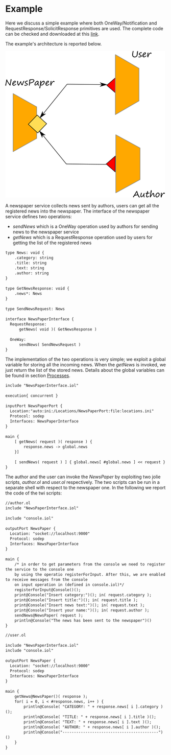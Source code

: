 # Example

Here we discuss a simple example where both OneWay/Notification and RequestResponse/SolicitResponse primitives are used. The complete code can be checked and downloaded at this [link](https://github.com/jolie/examples/tree/master/02_basics/1_ports/newspaper).

The example's architecture is reported below.

![](../../../.gitbook/assets/newspaper.png)

A newspaper service collects news sent by authors, users can get all the registered news into the newspaper. The interface of the newspaper service defines two operations:

* _sendNews_ which is a OneWay operation used by authors for sending news to the newspaper service
* _getNews_ which is a RequestResponse operation used by users for getting the list of the registered news

```text
type News: void {
    .category: string
    .title: string
    .text: string
    .author: string
}

type GetNewsResponse: void {
    .news*: News
}

type SendNewsRequest: News

interface NewsPaperInterface {
  RequestResponse:
      getNews( void )( GetNewsResponse )

  OneWay:
      sendNews( SendNewsRequest )
}
```

The implementation of the two operations is very simple; we exploit a global variable for storing all the incoming news. When the _getNews_ is invoked, we just return the list of the stored news. Details about the global variables can be found in section [Processes](../processes.md).

```text
include "NewsPaperInterface.iol"

execution{ concurrent }

inputPort NewsPaperPort {
  Location:"auto:ini:/Locations/NewsPaperPort:file:locations.ini"
  Protocol: sodep
  Interfaces: NewsPaperInterface
}

main {
    [ getNews( request )( response ) {
        response.news -> global.news
    }]

    [ sendNews( request ) ] { global.news[ #global.news ] << request }
}
```

The author and the user can invoke the _NewsPaper_ by exploiting two jolie scripts, _author.ol_ and _user.ol_ respectively. The two scripts can be run in a separate shell with respect to the newspaper one. In the following we report the code of the twi scripts:

```text
//author.ol
include "NewsPaperInterface.iol"

include "console.iol"

outputPort NewsPaper {
  Location: "socket://localhost:9000"
  Protocol: sodep
  Interfaces: NewsPaperInterface
}

main {
    /* in order to get parameters from the console we need to register the service to the console one
    by using the operatio registerForInput. After this, we are enabled to receive messages from the console
    on input operation in (defined in console.iol)*/
    registerForInput@Console()();
    print@Console("Insert category:")(); in( request.category );
    print@Console("Insert title:")(); in( request.title );
    print@Console("Insert news text:")(); in( request.text );
    print@Console("Insert your name:")(); in( request.author );
    sendNews@NewsPaper( request );
    println@Console("The news has been sent to the newspaper")()
}
```

```text
//user.ol

include "NewsPaperInterface.iol"
include "console.iol"

outputPort NewsPaper {
  Location: "socket://localhost:9000"
  Protocol: sodep
  Interfaces: NewsPaperInterface
}

main {
    getNews@NewsPaper()( response );
    for( i = 0, i < #response.news, i++ ) {
        println@Console( "CATEGORY: " + response.news[ i ].category )();
        println@Console( "TITLE: " + response.news[ i ].title )();
        println@Console( "TEXT: " + response.news[ i ].text )();
        println@Console( "AUTHOR: " + response.news[ i ].author )();
        println@Console("------------------------------------------")()
    }
}
```

